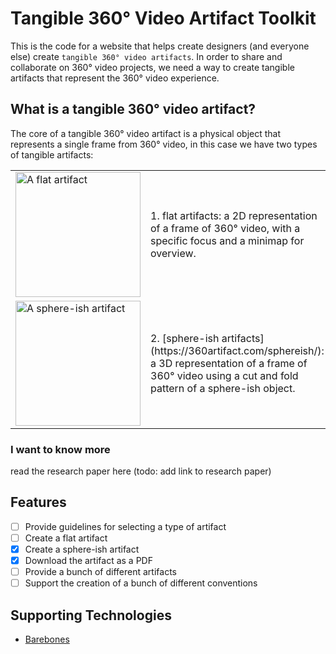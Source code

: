 # Tangible 360° Video Artifact Toolkit

This is the code for a website that helps create designers (and everyone else) create `tangible 360° video artifacts`. In order to share and collaborate on 360° video projects, we need a way to create tangible artifacts that represent the 360° video experience.

## What is a tangible 360° video artifact?

The core of a tangible 360° video artifact is a physical object that represents a single frame from 360° video, in this case we have two types of tangible artifacts:

<table>
<tbody>
  <tr>
    <td><img src="https://360artifact.com/examples/flat.png" alt="A flat artifact" width="200"></td>
    <td>1. flat artifacts: a 2D representation of a frame of 360° video, with a specific focus and a minimap for overview.</td>
  </tr>
  <tr>
    <td><img src="https://360artifact.com/examples/isohedron.png" alt="A sphere-ish artifact" width="200"></td>
    <td>2. [sphere-ish artifacts](https://360artifact.com/sphereish/): a 3D representation of a frame of 360° video using a cut and fold pattern of a sphere-ish object.</td>
  </tr>
</tbody>
</table>

### I want to know more

read the research paper here (todo: add link to research paper)

## Features

- [ ] Provide guidelines for selecting a type of artifact
- [ ] Create a flat artifact
- [X] Create a sphere-ish artifact
- [X] Download the artifact as a PDF
- [ ] Provide a bunch of different artifacts
- [ ] Support the creation of a bunch of different conventions

## Supporting Technologies

- [Barebones](https://github.com/acahir/Barebones)
